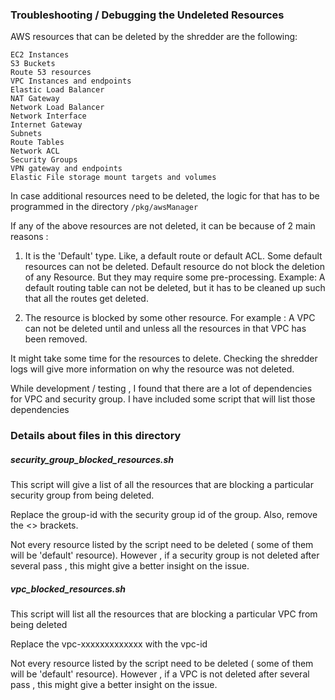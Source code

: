### Troubleshooting / Debugging the Undeleted Resources


AWS resources that can be deleted by the shredder are the following: 

````
EC2 Instances
S3 Buckets
Route 53 resources
VPC Instances and endpoints
Elastic Load Balancer
NAT Gateway
Network Load Balancer
Network Interface
Internet Gateway
Subnets
Route Tables
Network ACL 
Security Groups
VPN gateway and endpoints
Elastic File storage mount targets and volumes
````

In case additional resources need to be deleted, the logic for that has to be programmed in the directory `````/pkg/awsManager`````


If any of the above resources are not deleted, it can be because of 2 main reasons : 

1) It is the 'Default' type. Like, a default route or default ACL. Some default resources can not be deleted. Default resource do not block the deletion of any Resource. But they may require some pre-processing.
Example: A default routing table can not be deleted, but it has to be cleaned up such that all the routes get deleted. 

2) The resource is blocked by some other resource. For example : A VPC can not be deleted until and unless all the resources in that VPC has been removed. 


It might take some time  for the resources to delete. Checking the shredder logs will give more information on why the resource was not deleted.

While development / testing , I found that there are a lot of dependencies for VPC and security group. 
I have included some script that will list those dependencies


### Details about files in this directory

##### security_group_blocked_resources.sh

This script will give a list of all the resources that are blocking a particular security group from being deleted.

Replace the group-id with the security group id of the group. Also, remove the <> brackets. 

Not every resource listed by the script need to be deleted ( some of them will be 'default' resource). However , if a security group is not deleted after several pass , this might give a better insight on the issue.

##### vpc_blocked_resources.sh

This script will list all the resources that are blocking a particular VPC from being deleted

Replace the vpc-xxxxxxxxxxxxx with the vpc-id

Not every resource listed by the script need to be deleted ( some of them will be 'default' resource). However , if a VPC is not deleted after several pass , this might give a better insight on the issue.
